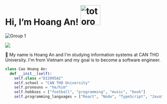# Hi, I’m Hoang An!   <img src="https://emoji.gg/assets/emoji/9085-totoro.png" width="64px" height="64px" alt="totoro">

![Group 1](https://www.canva.com/design/DAF0BhmRumc/watch)

<a href=https://www.linkedin.com/in/anhoangcao02/> <img src="https://img.shields.io/badge/-LinkedIn-0e76a8?style=plastic&logo=linkedIn"> </a>


👨 My name is Hoang An and I'm studying information systems at CAN THO University. I'm from Vietnam and my goal is to become a software engineer.

```python
class Cao Hoang An:
  def __init__(self):
    self.class ="DI2095A2"
    self.school = "CAN THO University"
    self.pronouns = "he/him"
    self.hobbies = ["football", "programming", "music", "book"]
    self.programming_languages = ["React", "Node", "TypeScript", "JavaScript"]
```

